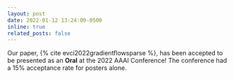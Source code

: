 ```yaml
---
layout: post
date: 2022-01-12 13:24:00-0500
inline: true
related_posts: false
---
```


Our paper, {% cite evci2022gradientflowsparse %}, has been accepted to be presented as an **Oral** at the 2022 AAAI Conference! The conference had a 15% acceptance rate for posters alone.
